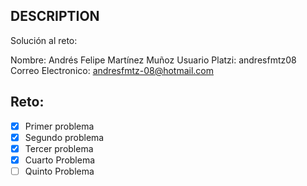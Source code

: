 ## DESCRIPTION

Solución al reto:

Nombre: Andrés Felipe Martínez Muñoz
Usuario Platzi: andresfmtz08
Correo Electronico: andresfmtz-08@hotmail.com

## Reto:

- [x] Primer problema
- [x] Segundo problema
- [x] Tercer problema
- [x] Cuarto Problema
- [ ] Quinto Problema
